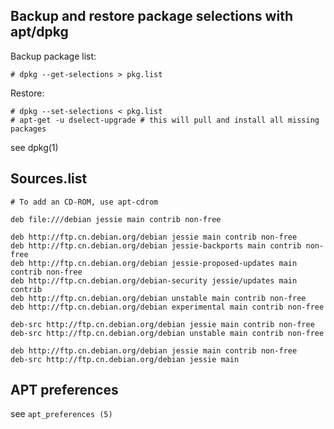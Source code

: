 Backup and restore package selections with apt/dpkg  
---

Backup package list:
```shell
# dpkg --get-selections > pkg.list
```
Restore:
```shell
# dpkg --set-selections < pkg.list
# apt-get -u dselect-upgrade # this will pull and install all missing packages
```
see dpkg(1)

Sources.list  
---
```shell
# To add an CD-ROM, use apt-cdrom

deb file:///debian jessie main contrib non-free

deb http://ftp.cn.debian.org/debian jessie main contrib non-free
deb http://ftp.cn.debian.org/debian jessie-backports main contrib non-free
deb http://ftp.cn.debian.org/debian jessie-proposed-updates main contrib non-free
deb http://ftp.cn.debian.org/debian-security jessie/updates main contrib
deb http://ftp.cn.debian.org/debian unstable main contrib non-free
deb http://ftp.cn.debian.org/debian experimental main contrib non-free

deb-src http://ftp.cn.debian.org/debian jessie main contrib non-free
deb-src http://ftp.cn.debian.org/debian unstable main contrib non-free

deb http://ftp.cn.debian.org/debian jessie main contrib non-free
deb-src http://ftp.cn.debian.org/debian jessie main
```

APT preferences  
---
see `apt_preferences (5)`
